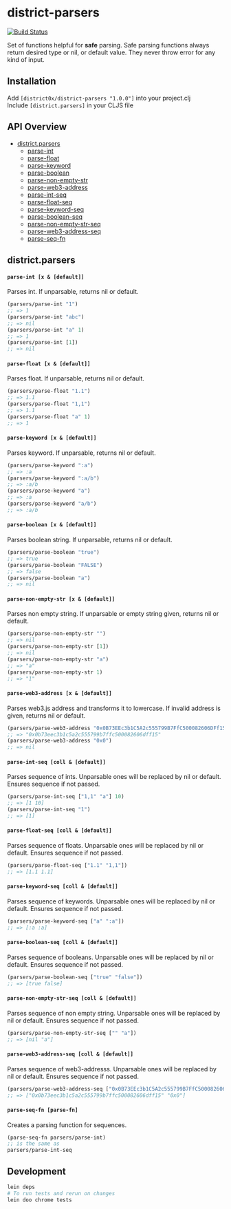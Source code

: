 # district-parsers

[![Build Status](https://travis-ci.org/district0x/district-parsers.svg?branch=master)](https://travis-ci.org/district0x/district-parsers)


Set of functions helpful for **safe** parsing. Safe parsing functions always return desired type or nil, or default value.
They never throw error for any kind of input. 


## Installation
Add `[district0x/district-parsers "1.0.0"]` into your project.clj  
Include `[district.parsers]` in your CLJS file  

## API Overview
- [district.parsers](#districtparsers)
  - [parse-int](#parse-int)
  - [parse-float](#parse-float)
  - [parse-keyword](#parse-keyword)
  - [parse-boolean](#parse-boolean)
  - [parse-non-empty-str](#parse-non-empty-str)
  - [parse-web3-address](#parse-web3-address)
  - [parse-int-seq](#parse-int-seq)
  - [parse-float-seq](#parse-float-seq)
  - [parse-keyword-seq](#parse-keyword-seq)
  - [parse-boolean-seq](#parse-boolean-seq)
  - [parse-non-empty-str-seq](#parse-non-empty-str-seq)
  - [parse-web3-address-seq](#parse-web3-address-seq)
  - [parse-seq-fn](#parse-seq-fn)
  

## district.parsers
#### <a name="parse-int">`parse-int [x & [default]]`
Parses int. If unparsable, returns nil or default. 
```clojure
(parsers/parse-int "1")
;; => 1
(parsers/parse-int "abc")
;; => nil
(parsers/parse-int "a" 1)
;; => 1
(parsers/parse-int [1])
;; => nil
```


#### <a name="parse-float">`parse-float [x & [default]]`
Parses float. If unparsable, returns nil or default. 
```clojure
(parsers/parse-float "1.1")
;; => 1.1
(parsers/parse-float "1,1")
;; => 1.1
(parsers/parse-float "a" 1)
;; => 1
```

#### <a name="parse-keyword">`parse-keyword [x & [default]]`
Parses keyword. If unparsable, returns nil or default.
```clojure
(parsers/parse-keyword ":a")
;; => :a
(parsers/parse-keyword ":a/b")
;; => :a/b
(parsers/parse-keyword "a")
;; => :a
(parsers/parse-keyword "a/b")
;; => :a/b
```


#### <a name="parse-boolean">`parse-boolean [x & [default]]`
Parses boolean string. If unparsable, returns nil or default.
```clojure
(parsers/parse-boolean "true")
;; => true
(parsers/parse-boolean "FALSE")
;; => false
(parsers/parse-boolean "a")
;; => nil
```


#### <a name="parse-non-empty-str">`parse-non-empty-str [x & [default]]`
Parses non empty string. If unparsable or empty string given, returns nil or default.  
```clojure
(parsers/parse-non-empty-str "")
;; => nil
(parsers/parse-non-empty-str [1])
;; => nil
(parsers/parse-non-empty-str "a")
;; => "a"
(parsers/parse-non-empty-str 1)
;; => "1"
```


#### <a name="parse-web3-address">`parse-web3-address [x & [default]]`
Parses web3.js address and transforms it to lowercase. If invalid address is given, returns nil or default.  
```clojure
(parsers/parse-web3-address "0x0B73EEc3b1C5A2c555799B7FfC500082606DFf15")
;; => "0x0b73eec3b1c5a2c555799b7ffc500082606dff15"
(parsers/parse-web3-address "0x0")
;; => nil
```


#### <a name="parse-int-seq">`parse-int-seq [coll & [default]]`
Parses sequence of ints. Unparsable ones will be replaced by nil or default. Ensures sequence if not passed. 
```clojure
(parsers/parse-int-seq ["1,1" "a"] 10)
;; => [1 10]
(parsers/parse-int-seq "1")
;; => [1]
```


#### <a name="parse-float-seq">`parse-float-seq [coll & [default]]`
Parses sequence of floats. Unparsable ones will be replaced by nil or default. Ensures sequence if not passed. 
```clojure
(parsers/parse-float-seq ["1.1" "1,1"])
;; => [1.1 1.1]
```

#### <a name="parse-keyword-seq">`parse-keyword-seq [coll & [default]]`
Parses sequence of keywords. Unparsable ones will be replaced by nil or default. Ensures sequence if not passed. 
```clojure
(parsers/parse-keyword-seq ["a" ":a"])
;; => [:a :a]
```

#### <a name="parse-boolean-seq">`parse-boolean-seq [coll & [default]]`
Parses sequence of booleans. Unparsable ones will be replaced by nil or default. Ensures sequence if not passed. 
```clojure
(parsers/parse-boolean-seq ["true" "false"])
;; => [true false]
```

#### <a name="parse-non-empty-str-seq">`parse-non-empty-str-seq [coll & [default]]`
Parses sequence of non empty string. Unparsable ones will be replaced by nil or default. Ensures sequence if not passed. 
```clojure
(parsers/parse-non-empty-str-seq ["" "a"])
;; => [nil "a"]
```

#### <a name="parse-web3-address-seq">`parse-web3-address-seq [coll & [default]]`
Parses sequence of web3-addresss. Unparsable ones will be replaced by nil or default. Ensures sequence if not passed. 
```clojure
(parsers/parse-web3-address-seq ["0x0B73EEc3b1C5A2c555799B7FfC500082606DFf15" "a"] "0x0")
;; => ["0x0b73eec3b1c5a2c555799b7ffc500082606dff15" "0x0"]
```

#### <a name="parse-seq-fn">`parse-seq-fn [parse-fn]`
Creates a parsing function for sequences.  
```clojure
(parse-seq-fn parsers/parse-int)
;; is the same as 
parsers/parse-int-seq
```

## Development
```bash
lein deps
# To run tests and rerun on changes
lein doo chrome tests
```